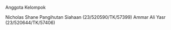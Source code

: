 Anggota Kelompok

Nicholas Shane Pangihutan Siahaan (23/520590/TK/57399)
Ammar Ali Yasr (23/520644/TK/57406)
